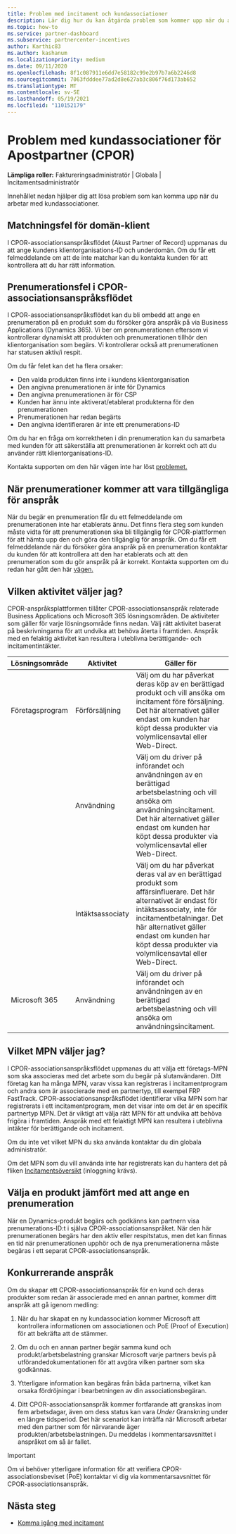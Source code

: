 ```yaml
---
title: Problem med incitament och kundassociationer
description: Lär dig hur du kan åtgärda problem som kommer upp när du arbetar med kundassociationer för apostpartner (CPOR).
ms.topic: how-to
ms.service: partner-dashboard
ms.subservice: partnercenter-incentives
author: Karthic83
ms.author: kashanum
ms.localizationpriority: medium
ms.date: 09/11/2020
ms.openlocfilehash: 8f1c087911e6dd7e58182c99e2b97b7a6b2246d8
ms.sourcegitcommit: 7063fdddee77ad2d8e627ab3c806f76d173ab652
ms.translationtype: MT
ms.contentlocale: sv-SE
ms.lasthandoff: 05/19/2021
ms.locfileid: "110152179"
---
```

# <a name="issues-with-claimed-partner-of-record-cpor-customer-associations"></a>Problem med kundassociationer för Apostpartner (CPOR)

**Lämpliga roller:** Faktureringsadministratör | Globala | Incitamentsadministratör

Innehållet nedan hjälper dig att lösa problem som kan komma upp när du arbetar med kundassociationer.

## <a name="domain-tenant-mismatch"></a>Matchningsfel för domän-klient

I CPOR-associationsanspråksflödet (Akust Partner of Record) uppmanas du att ange kundens klientorganisations-ID och underdomän. Om du får ett felmeddelande om att de inte matchar kan du kontakta kunden för att kontrollera att du har rätt information.

## <a name="subscription-errors-in-the-cpor-association-claim-flow"></a>Prenumerationsfel i CPOR-associationsanspråksflödet

I CPOR-associationsanspråksflödet kan du bli ombedd att ange en prenumeration på en produkt som du försöker göra anspråk på via Business Applications (Dynamics 365). Vi ber om prenumerationen eftersom vi kontrollerar dynamiskt att produkten och prenumerationen tillhör den klientorganisation som begärs. Vi kontrollerar också att prenumerationen har statusen aktiv/i respit.

Om du får felet kan det ha flera orsaker:

- Den valda produkten finns inte i kundens klientorganisation
- Den angivna prenumerationen är inte för Dynamics
- Den angivna prenumerationen är för CSP
- Kunden har ännu inte aktiverat/etablerat produkterna för den prenumerationen
- Prenumerationen har redan begärts
- Den angivna identifieraren är inte ett prenumerations-ID

Om du har en fråga om korrektheten i din prenumeration kan du samarbeta med kunden för att säkerställa att prenumerationen är korrekt och att du använder rätt klientorganisations-ID.

Kontakta supporten om den här vägen inte har löst [problemet.](https://partner.microsoft.com/dashboard/support/incentives/servicerequests?category=incentives)

## <a name="when-subscriptions-will-be-available-to-claim"></a>När prenumerationer kommer att vara tillgängliga för anspråk

När du begär en prenumeration får du ett felmeddelande om prenumerationen inte har etablerats ännu. Det finns flera steg som kunden måste vidta för att prenumerationen ska bli tillgänglig för CPOR-plattformen för att hämta upp den och göra den tillgänglig för anspråk. Om du får ett felmeddelande när du försöker göra anspråk på en prenumeration kontaktar du kunden för att kontrollera att den har etablerats och att den prenumeration som du gör anspråk på är korrekt. Kontakta supporten om du redan har gått den här [vägen.](https://partner.microsoft.com/dashboard/support/incentives/servicerequests?category=incentives)

## <a name="which-activity-do-i-choose"></a>Vilken aktivitet väljer jag?

CPOR-anspråksplattformen tillåter CPOR-associationsanspråk relaterade Business Applications och Microsoft 365 lösningsområden. De aktiviteter som gäller för varje lösningsområde finns nedan. Välj rätt aktivitet baserat på beskrivningarna för att undvika att behöva återta i framtiden. Anspråk med en felaktig aktivitet kan resultera i uteblivna berättigande- och incitamentintäkter.


| Lösningsområde | Aktivitet | Gäller för |
| ------ | ----------- | ----------- |
| Företagsprogram      | Förförsäljning   | Välj om du har påverkat deras köp av en berättigad produkt och vill ansöka om incitament före försäljning. Det här alternativet gäller endast om kunden har köpt dessa produkter via volymlicensavtal eller Web-Direct. |
|    |  Användning  | Välj om du driver på införandet och användningen av en berättigad arbetsbelastning och vill ansöka om användningsincitament. Det här alternativet gäller endast om kunden har köpt dessa produkter via volymlicensavtal eller Web-Direct. |
|    | Intäktsassociaty   | Välj om du har påverkat deras val av en berättigad produkt som affärsinfluerare. Det här alternativet är endast för intäktsassociaty, inte för incitamentbetalningar. Det här alternativet gäller endast om kunden har köpt dessa produkter via volymlicensavtal eller Web-Direct.   |
| Microsoft 365   | Användning   | Välj om du driver på införandet och användningen av en berättigad arbetsbelastning och vill ansöka om användningsincitament. |

## <a name="which-mpn-do-i-choose"></a>Vilket MPN väljer jag?

I CPOR-associationsanspråksflödet uppmanas du att välja ett företags-MPN som ska associeras med det arbete som du begär på slutanvändaren. Ditt företag kan ha många MPN, varav vissa kan registreras i incitamentprogram och andra som är associerade med en partnertyp, till exempel FRP FastTrack. CPOR-associationsanspråksflödet identifierar vilka MPN som har registrerats i ett incitamentprogram, men det visar inte om det är en specifik partnertyp MPN. Det är viktigt att välja rätt MPN för att undvika att behöva frigöra i framtiden. Anspråk med ett felaktigt MPN kan resultera i uteblivna intäkter för berättigande och incitament.

Om du inte vet vilket MPN du ska använda kontaktar du din globala administratör.

Om det MPN som du vill använda inte har registrerats kan du hantera det på fliken [Incitamentsöversikt](https://partner.microsoft.com/dashboard/incentives/enrollment/summary) (inloggning krävs).

## <a name="choosing-a-product-vs-entering-a-subscription"></a>Välja en produkt jämfört med att ange en prenumeration

När en Dynamics-produkt begärs och godkänns kan partnern visa prenumerations-ID:t i själva CPOR-associationsanspråket. När den här prenumerationen begärs har den aktiv eller respitstatus, men det kan finnas en tid när prenumerationen upphör och de nya prenumerationerna måste begäras i ett separat CPOR-associationsanspråk.

## <a name="competing-claims"></a>Konkurrerande anspråk

Om du skapar ett CPOR-associationsanspråk för en kund och deras produkter som redan är associerade med en annan partner, kommer ditt anspråk att gå igenom medling:

1. När du har skapat en ny kundassociation kommer Microsoft att kontrollera informationen om associationen och PoE (Proof of Execution) för att bekräfta att de stämmer.

2. Om du och en annan partner begär samma kund och produkt/arbetsbelastning granskar Microsoft varje partners bevis på utförandedokumentationen för att avgöra vilken partner som ska godkännas.

3. Ytterligare information kan begäras från båda partnerna, vilket kan orsaka fördröjningar i bearbetningen av din associationsbegäran.

4. Ditt CPOR-associationsanspråk kommer fortfarande att granskas inom fem arbetsdagar, även om dess status kan vara _Under_ Granskning under en längre tidsperiod. Det här scenariot kan inträffa när Microsoft arbetar med den partner som för närvarande äger produkten/arbetsbelastningen. Du meddelas i kommentarsavsnittet i anspråket om så är fallet. 

>[!IMPORTANT]
>Om vi behöver ytterligare information för att verifiera CPOR-associationsbeviset (PoE) kontaktar vi dig via kommentarsavsnittet för CPOR-associationsanspråk.

## <a name="next-steps"></a>Nästa steg

- [Komma igång med incitament](incentives-get-started-intro.md)
